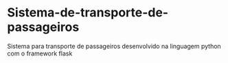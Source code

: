 # Sistema-de-transporte-de-passageiros
Sistema para transporte de passageiros desenvolvido na linguagem python com o framework flask
